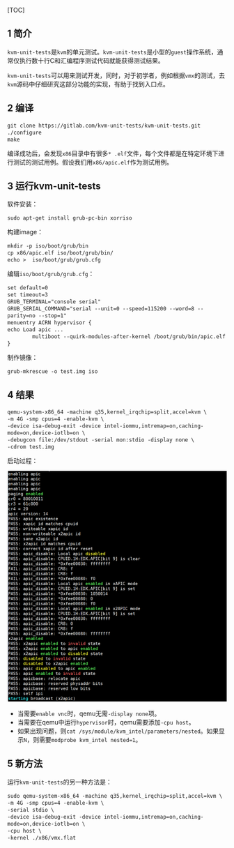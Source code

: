 [TOC]

## 1 简介

`kvm-unit-tests`是`kvm`的单元测试。`kvm-unit-tests`是小型的`guest`操作系统，通常仅执行数十行C和汇编程序测试代码就能获得测试结果。

`kvm-unit-tests`可以用来测试开发，同时，对于初学者，例如根据`vmx`的测试，去`kvm`源码中仔细研究这部分功能的实现，有助于找到入口点。

## 2 编译

```
git clone https://gitlab.com/kvm-unit-tests/kvm-unit-tests.git
./configure
make
```

编译成功后，会发现`x86`目录中有很多`* .elf`文件，每个文件都是在特定环境下进行测试的测试用例。假设我们用`x86/apic.elf`作为测试用例。

## 3 运行kvm-unit-tests

软件安装：

    sudo apt-get install grub-pc-bin xorriso

构建image：

    mkdir -p iso/boot/grub/bin
    cp x86/apic.elf iso/boot/grub/bin/  
    echo >  iso/boot/grub/grub.cfg

编辑`iso/boot/grub/grub.cfg`：

```
set default=0
set timeout=3
GRUB_TERMINAL="console serial"
GRUB_SERIAL_COMMAND="serial --unit=0 --speed=115200 --word=8 --parity=no --stop=1"
menuentry ACRN hypervisor {
echo Load apic ...
        multiboot --quirk-modules-after-kernel /boot/grub/bin/apic.elf
}
```

制作镜像：

    grub-mkrescue -o test.img iso

## 4 结果

    qemu-system-x86_64 -machine q35,kernel_irqchip=split,accel=kvm \
    -m 4G -smp cpus=4 -enable-kvm \
    -device isa-debug-exit -device intel-iommu,intremap=on,caching-mode=on,device-iotlb=on \
    -debugcon file:/dev/stdout -serial mon:stdio -display none \
    -cdrom test.img

启动过程：

<img src="https://raw.githubusercontent.com/tupelo-shen/my_test/master/doc/linux/vt/kvm-unit-test/images/kvm_unit_test_1_1.png">

* 当需要`enable vnc`时，qemu无需`-display none`项。
* 当需要在qemu中运行`hypervisor`时，qemu需要添加`-cpu host`。
* 如果出现问题，则`cat /sys/module/kvm_intel/parameters/nested`。如果显示`N`，则需要`modprobe kvm_intel nested=1`。

## 5 新方法

运行`kvm-unit-tests`的另一种方法是：

    sudo qemu-system-x86_64 -machine q35,kernel_irqchip=split,accel=kvm \
    -m 4G -smp cpus=4 -enable-kvm \
    -serial stdio \
    -device isa-debug-exit -device intel-iommu,intremap=on,caching-mode=on,device-iotlb=on \
    -cpu host \
    -kernel ./x86/vmx.flat

